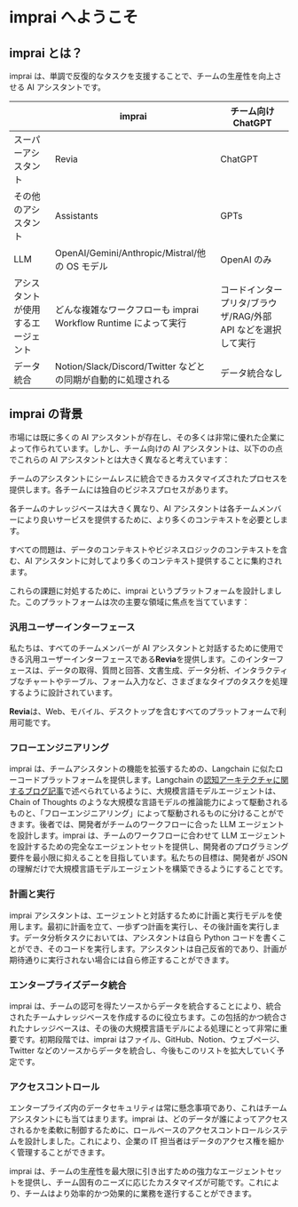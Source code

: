# imprai へようこそ

## imprai とは？

imprai は、単調で反復的なタスクを支援することで、チームの生産性を向上させる AI アシスタントです。

|                              | imprai                                                          | チーム向け ChatGPT                                            |
| ---------------------------- | --------------------------------------------------------------- | ------------------------------------------------------------- |
| スーパーアシスタント         | Revia                                                           | ChatGPT                                                       |
| その他のアシスタント         | Assistants                                                      | GPTs                                                          |
| LLM                          | OpenAI/Gemini/Anthropic/Mistral/他の OS モデル                  | OpenAI のみ                                                   |
| アシスタントが使用するエージェント | どんな複雑なワークフローも imprai Workflow Runtime によって実行 | コードインタープリタ/ブラウザ/RAG/外部 API などを選択して実行 |
| データ統合                   | Notion/Slack/Discord/Twitter などとの同期が自動的に処理される   | データ統合なし                                                |

<!--<figure><img src=".gitbook/assets/image (9).png" alt=""><figcaption></figcaption></figure>-->

## imprai の背景

市場には既に多くの AI アシスタントが存在し、その多くは非常に優れた企業によって作られています。しかし、チーム向けの AI アシスタントは、以下のの点でこれらの AI アシスタントとは大きく異なると考えています：

チームのアシスタントにシームレスに統合できるカスタマイズされたプロセスを提供します。各チームには独自のビジネスプロセスがあります。

各チームのナレッジベースは大きく異なり、AI アシスタントは各チームメンバーにより良いサービスを提供するために、より多くのコンテキストを必要とします。

すべての問題は、データのコンテキストやビジネスロジックのコンテキストを含む、AI アシスタントに対してより多くのコンテキスト提供することに集約されます。

これらの課題に対処するために、imprai というプラットフォームを設計しました。このプラットフォームは次の主要な領域に焦点を当てています：

### 汎用ユーザーインターフェース

私たちは、すべてのチームメンバーが AI アシスタントと対話するために使用できる汎用ユーザーインターフェースである**Revia**を提供します。このインターフェースは、データの取得、質問と回答、文書生成、データ分析、インタラクティブなチャートやテーブル、フォーム入力など、さまざまなタイプのタスクを処理するように設計されています。

**Revia**は、Web、モバイル、デスクトップを含むすべてのプラットフォームで利用可能です。

### フローエンジニアリング

imprai は、チームアシスタントの機能を拡張するための、Langchain に似たローコードプラットフォームを提供します。Langchain の[認知アーキテクチャに関するブログ記事](https://blog.langchain.dev/openais-bet-on-a-cognitive-architecture/)で述べられているように、大規模言語モデルエージェントは、Chain of Thoughts のような大規模な言語モデルの推論能力によって駆動されるものと、「フローエンジニアリング」によって駆動されるものに分けることができます。後者では、開発者がチームのワークフローに合った LLM エージェントを設計します。imprai は、チームのワークフローに合わせて LLM エージェントを設計するための完全なエージェントセットを提供し、開発者のプログラミング要件を最小限に抑えることを目指しています。私たちの目標は、開発者が JSON の理解だけで大規模言語モデルエージェントを構築できるようにすることです。

### 計画と実行

imprai アシスタントは、エージェントと対話するために計画と実行モデルを使用します。最初に計画を立て、一歩ずつ計画を実行し、その後計画を実行します。データ分析タスクにおいては、アシスタントは自ら Python コードを書くことができ、そのコードを実行します。アシスタントは自己反省的であり、計画が期待通りに実行されない場合には自ら修正することができます。

### エンタープライズデータ統合

imprai は、チームの認可を得たソースからデータを統合することにより、統合されたチームナレッジベースを作成するのに役立ちます。この包括的かつ統合されたナレッジベースは、その後の大規模言語モデルによる処理にとって非常に重要です。初期段階では、imprai はファイル、GitHub、Notion、ウェブページ、Twitter などのソースからデータを統合し、今後もこのリストを拡大していく予定です。

### アクセスコントロール

エンタープライズ内のデータセキュリティは常に懸念事項であり、これはチームアシスタントにも当てはまります。imprai は、どのデータが誰によってアクセスされるかを柔軟に制御するために、ロールベースのアクセスコントロールシステムを設計しました。これにより、企業の IT 担当者はデータのアクセス権を細かく管理することができます。

imprai は、チームの生産性を最大限に引き出すための強力なエージェントセットを提供し、チーム固有のニーズに応じたカスタマイズが可能です。これにより、チームはより効率的かつ効果的に業務を遂行することができます。
